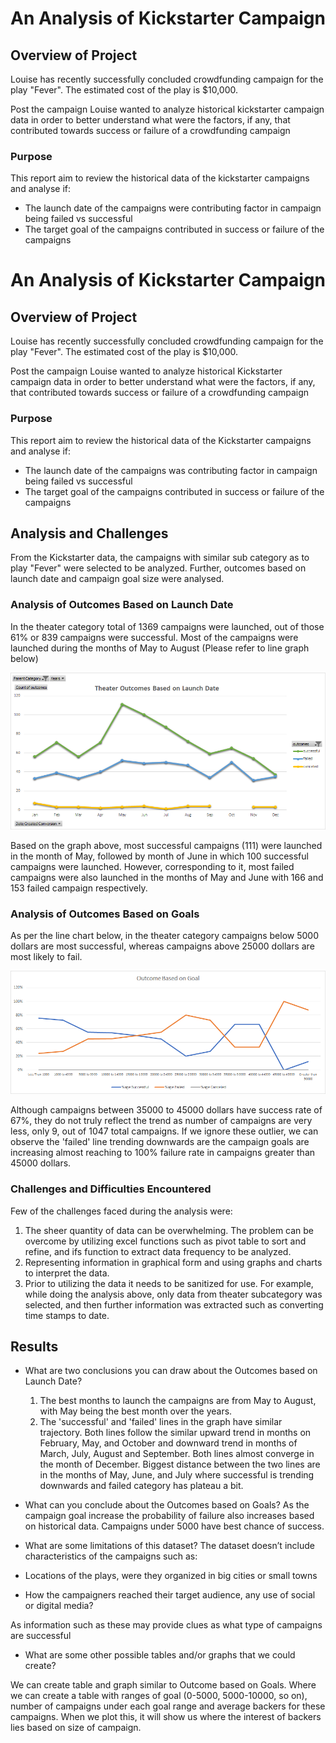 # An Analysis of Kickstarter Campaign

## Overview of Project
Louise has recently successfully concluded crowdfunding campaign for the play "Fever". The estimated cost of the play is $10,000. 

Post the campaign Louise wanted to analyze historical kickstarter campaign data in order to better understand what were the factors, if any, that contributed towards success or failure of a crowdfunding campaign

### Purpose
This report aim to review the historical data of the kickstarter campaigns and analyse if:
- The launch date of the campaigns were contributing factor in campaign being failed vs successful
- The target goal of the campaigns contributed in success or failure of the campaigns

# An Analysis of Kickstarter Campaign

## Overview of Project
Louise has recently successfully concluded crowdfunding campaign for the play "Fever". The estimated cost of the play is $10,000. 

Post the campaign Louise wanted to analyze historical Kickstarter campaign data in order to better understand what were the factors, if any, that contributed towards success or failure of a crowdfunding campaign

### Purpose
This report aim to review the historical data of the Kickstarter campaigns and analyse if:
- The launch date of the campaigns was contributing factor in campaign being failed vs successful
- The target goal of the campaigns contributed in success or failure of the campaigns

## Analysis and Challenges
From the Kickstarter data, the campaigns with similar sub category as to play "Fever" were selected to be analyzed. Further, outcomes based on launch date and campaign goal size were analysed.

### Analysis of Outcomes Based on Launch Date
In the theater category total of 1369 campaigns were launched, out of those 61% or 839 campaigns were successful. Most of the campaigns were launched during the months of May to August (Please refer to line graph below)

![Theater Outcomes Based on Launch Date](https://github.com/div1085/kickstarter-analysis/blob/65ace00083f249d75a65286b3306f5b7a156d701/Resources/Theater_Outcomes_vs_Launch.png)

Based on the graph above, most successful campaigns (111) were launched in the month of May, followed by month of June in which 100 successful campaigns were launched. However, corresponding to it, most failed campaigns were also launched in the months of May and June with 166 and 153 failed campaign respectively.

### Analysis of Outcomes Based on Goals
As per the line chart below, in the theater category campaigns below 5000 dollars are most successful, whereas campaigns above 25000 dollars are most likely to fail.

![Outcomes Based on Goals](https://github.com/div1085/kickstarter-analysis/blob/387f2081dce55527f9c6ca046fe356595ddceae7/Resources/Outcomes_vs_Goals.png)

Although campaigns between 35000 to 45000 dollars have success rate of 67%, they do not truly reflect the trend as number of campaigns are very less, only 9, out of 1047 total campaigns. If we ignore these outlier, we can observe the 'failed' line trending downwards are the campaign goals are increasing almost reaching to 100% failure rate in campaigns greater than 45000 dollars.
  
### Challenges and Difficulties Encountered
Few of the challenges faced during the analysis were:
1. The sheer quantity of data can be overwhelming. The problem can be overcome by utilizing excel functions such as pivot table to sort and refine, and ifs function to extract data frequency to be analyzed.
2. Representing information in graphical form and using graphs and charts to interpret the data.
3. Prior to utilizing the data it needs to be sanitized for use. For example, while doing the analysis above, only data from theater subcategory was selected, and then further information was extracted such as converting time stamps to date.

## Results

- What are two conclusions you can draw about the Outcomes based on Launch Date?
	1. The best months to launch the campaigns are from May to August, with May being the best month over the years.
	2. The 'successful' and 'failed' lines in the graph have similar trajectory. Both lines follow the similar upward trend in months on February, May, and October and downward trend in months of March, July, August and September. Both lines almost converge in the month of December. Biggest distance between the two lines are in the months of May, June, and July where successful is trending downwards and failed category has plateau a bit.

- What can you conclude about the Outcomes based on Goals?
As the campaign goal increase the probability of failure also increases based on historical data. Campaigns under 5000 have best chance of success.

- What are some limitations of this dataset?
The dataset doesn’t include characteristics of the campaigns such as:
- Locations of the plays, were they organized in big cities or small towns
- How the campaigners reached their target audience, any use of social or digital media?

As information such as these may provide clues as what type of campaigns are successful 

- What are some other possible tables and/or graphs that we could create?

We can create table and graph similar to Outcome based on Goals. Where we can create a table with ranges of goal (0-5000, 5000-10000, so on), number of campaigns under each goal range and average backers for these campaigns. When we plot this, it will show us where the interest of backers lies based on size of campaign.
